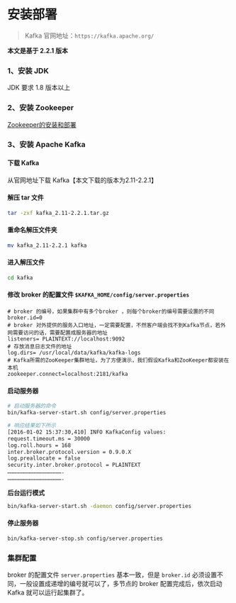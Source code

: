 # 安装部署

> Kafka 官网地址：`https://kafka.apache.org/`

**本文是基于 2.2.1 版本**

### 1、安装 JDK

JDK 要求 1.8 版本以上 

### 2、安装 Zookeeper

[Zookeeper的安装和部署](../Zookeeper/Zookeeper安装和部署.md)

### 3、安装 Apache Kafka

#### 下载 Kafka

从官网地址下载 Kafka【本文下载的版本为2.11-2.2.1】

#### 解压 tar 文件

```sh
tar -zxf kafka_2.11-2.2.1.tar.gz
```

#### 重命名解压文件夹

```sh
mv kafka_2.11-2.2.1 kafka
```

#### 进入解压文件

```sh
cd kafka
```

#### 修改 broker 的配置文件 `$KAFKA_HOME/config/server.properties`

```properties
# broker 的编号，如果集群中有多个broker ，则每个broker的编号需要设置的不同
broker.id=0
# broker 对外提供的服务入口地址，一定需要配置，不然客户端会找不到Kafka节点，若外网需要访问的话，需要配置成服务器的地址
listeners= PLAINTEXT://localhost:9092
# 存放消息日志文件的地址
log.dirs= /usr/local/data/kafka/kafka-logs
# Kafka所需的ZooKeeper集群地址，为了方便演示，我们假设Kafka和ZooKeeper都安装在本机
zookeeper.connect=localhost:2181/kafka
```

#### 启动服务器

```sh
# 启动服务器的命令
bin/kafka-server-start.sh config/server.properties

# 响应结果如下所示
[2016-01-02 15:37:30,410] INFO KafkaConfig values:
request.timeout.ms = 30000
log.roll.hours = 168
inter.broker.protocol.version = 0.9.0.X
log.preallocate = false
security.inter.broker.protocol = PLAINTEXT
…………………………………………….
…………………………………………….
```

**后台运行模式**

```bash
bin/kafka-server-start.sh -daemon config/server.properties
```

#### 停止服务器

```sh
bin/kafka-server-stop.sh config/server.properties
```

### 集群配置

broker 的配置文件 `server.properties` 基本一致，但是 `broker.id` 必须设置不同，一般设置成递增的编号就可以了，多节点的 broker 配置完成后，依次启动 Kafka 就可以运行起集群了。